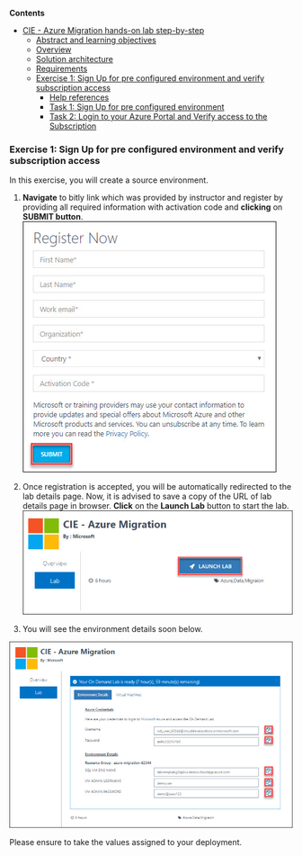 **Contents** 

<!-- TOC -->

- [CIE - Azure Migration hands-on lab step-by-step](#cie-azure-migration-hands-on-lab-step-by-step)
  - [Abstract and learning objectives](#abstract-and-learning-objectives)
  - [Overview](#overview)
  - [Solution architecture](#solution-architecture)
  - [Requirements](#requirements)
  - [Exercise 1: Sign Up for pre configured environment and verify subscription access](#exercise-1-sign-up-for-pre-configured-environment-and-verify-subscription-access)
    - [Help references](#help-references)
    - [Task 1: Sign Up for pre configured environment](#task-1-sign-up-for-pre-configured-environment)
    - [Task 2: Login to your Azure Portal and Verify access to the Subscription](#task-2-login-to-azure-portal-and-verify-access-to-the-subscription)
  

<!-- /TOC -->

### Exercise 1: Sign Up for pre configured environment and verify subscription access

In this exercise, you will create a source environment.
1.	**Navigate** to bitly link which was provided by instructor and register by providing all required information with activation code and **clicking** on **SUBMIT button**.<br/>
  <kbd>![](Images/1_signup.jpg)</kbd>

2. Once registration is accepted, you will be automatically redirected to the lab details page. Now, it is advised to save a copy of the URL of lab details page in browser. **Click** on the **Launch Lab** button to start the lab.<br/>
  <kbd>![](Images/2_launchlab.jpg)</kbd>

3. You will see the environment details soon below.<br/>

<kbd>![](Images/3_labdetails.jpg)</kbd>

Please ensure to take the values assigned to your deployment.

